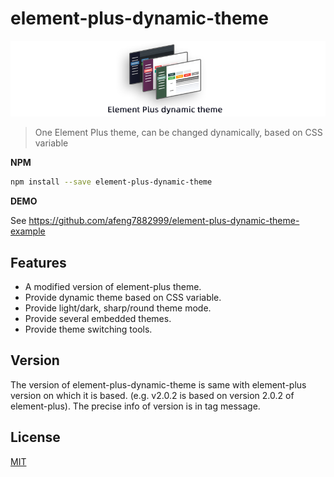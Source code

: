 # element-plus-dynamic-theme

![project](https://github.com/afeng7882999/element-plus-dynamic-theme/blob/main/README/project.png)

> One Element Plus theme, can be changed dynamically, based on CSS variable

**NPM**

```sh
npm install --save element-plus-dynamic-theme
```

**DEMO**

See https://github.com/afeng7882999/element-plus-dynamic-theme-example

## Features

* A modified version of element-plus theme.
* Provide dynamic theme based on CSS variable.
* Provide light/dark, sharp/round theme mode.
* Provide several embedded themes.
* Provide theme switching tools.

## Version

The version of element-plus-dynamic-theme is same with element-plus version on which it is based. 
(e.g. v2.0.2 is based on version 2.0.2 of element-plus). The precise info of version is in tag message.

## License

[MIT](LICENSE)
